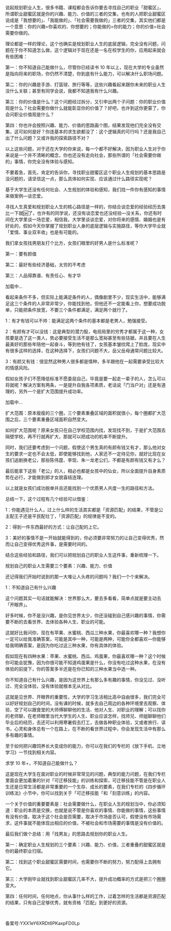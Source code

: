 说起规划职业人生，很多书籍、课程都会告诉你要去寻找自己的职业「甜蜜区」，所谓职业甜蜜区就是你的兴趣、能力、价值的三者的交集，也有的人把职业甜蜜区说成是「我想要的」、「我能做的」、「社会需要我做的」三者的交集，其实他们都是一个意思：你的兴趣=你喜欢的、你想要的；你能做的=你的能力；你的价值=社会需要你做的。

理论都是一样的理论，这个也确实是规划职业人生的底层逻辑，完全没有问题，问题在于你不知道怎么做，这个逻辑对于现在还是一名在校学生的你，应用起来就会有些困难：

第一：你不知道自己能做什么，尽管你已经读书 10 年以上，现在大学的专业虽然是指向将来的职场，你仍然不清楚，你到底有什么能力，可以解决什么职场问题。

第二：你的兴趣是手游、打篮球、旅行等等，这些兴趣看起来跟你未来的职业人生没什么关联；甚至有同学会说，我都不知道我有什么兴趣。

第三：你的价值是什么？这个问题经过拆分，又引申出两个子问题：你的职业价值观是什么？社会需要你做什么就能彰显你的价值了？好吧，也许到这你更蒙了，你会问职业价值观是什么？

第四：你也许会按照兴趣、能力、价值的思路画个图，结果发现他们完全没有交集，这可如何是好？你连基本的求生欲都没了：这个逻辑真的可行吗？还是我自己出了什么问题？又或许我的探索路径不对？

以上这些问题，对于还在大学的你来说，每一个都不好解决，因为职业人生对于你来说是一个并不清晰的概念，你也还没有走向社会，那些所谓的「社会需要你做的」事情，你完全没有体验与感知。

不要着急，首先，肯定的告诉你，寻找职业甜蜜区这个职业人生规划的基本思路是没问题的，请坚信这一点，那么具体如何实现、应该通过什么路径实现呢？

基于大学生还没有任何社会、人生规划的体验和感知，我们找一件你有感知的事情来做案例—谈恋爱。

寻找人生真爱和规划职业人生的核心路径是一样的，你结合谈恋爱的经验经历去类比一下就🆗了，也许有的同学说，还没有谈恋爱也还没经验—没关系，你还有时间在大学里谈一场恋爱，相信我，大学里谈谈恋爱，对你将来的感情、婚姻也是有好处的，假如今天你掌握了规划职业人身的底层逻辑与实施路径，等你大学毕业就「爱情、事业双丰收」也是有可能的。

我们拿女孩找男朋友打个比方，女孩们眼里的好男人是什么标准呢？

第一：要有颜值

第二：最好有些经济基础，太穷的不考虑

第三：人品得靠谱、有责任心、有才华

加载中...

看起来条件不多，但实际上能满足条件的人，偶像剧里不少，现实生活中，能够满足这三个条件的人非常非常少，你能找到他，但他还不一定能看上你，想要成功脱单，只能把条件放宽，不要三个条件都满足，满足两个就行了。

1：有才有钱可以不帅：能满足这两个条件的基本都是老男人，勉强接受。

2：有颜有才可以没钱：这是典型的潜力股，电视局里的穷秀才都属于这一种，女孩要是选了这一类人，势必要接受生活不是那么宽裕甚至有些拮据，并且要在人生最美好的那些年陪他一起奋斗，等到他有钱了，女孩基本皱纹爬上了脸庞，现实中有很多这样的选择，在这种选择下，女孩们问题不大，岳父岳母通常问题比较大。

3：有颜又有钱：很显然这种男人很多都是情种，多半跟他在一起需要承受比较大的情感风险。

假如女孩子们不愿降低标准不愿委屈自己，毕竟是要一起走一辈子的人，怎么可以将就呢？解决方案有两条，一是提升自我各项素质，老话说「门当户对」还是有道理的，另外一个是扩大范围提升成功率。

加载中...

扩大范围：原本瘦瘦的三个圈，三个要素重叠区域的面积就很小，每个圈都扩大范围之后，三个要素重叠区域面积自然变大。

如何扩大范围呢？原来女孩只在自己学校范围内找，发现找不到，于是扩大范围去隔壁学校，再不行就再扩大，那就可以把成功的机率不断提升。

同时，我们还要考虑到一个问题，假使这个男生真的有颜有钱又有才，那么他对女生的要求一定也不会太低，即使能够找到他，人家还不一定待见你，就好比现在女孩们追剧换老公，那些陈伟霆、李现、朱一龙老公们，不都是有颜有钱又有才么？

最后能拿下这些「老公」的人，相必也都是女孩中的仙女，所以全面提升自身素质势在必行，才能做到郎才女貌喜结连理。

以上就是女孩们成功脱单并且还能找到一个优质男人共度一生的路径和方法。

总结一下，这个过程有几个经验可以借鉴：

1：你能遇见什么人，过上什么样的生活其实都是「资源匹配」的结果，不管是公主配王子还是平民配壮丁，「资源匹配」的规律是不变的。

2：得到一件东西最好的方式：让自己配的上它。

3：美好的事情不是一开始就能得到的，你必须要非常努力的让自己变得优秀，然而让自己变得优秀这件事，是需要时间的。

结合这些经验和路径，我们可以把规划自己的职业人生这件事，重新梳理一下。

规划自己的职业人生需要三个要素：兴趣、能力、价值

  

还记得我们开始时说到的那一大堆让人头疼的问题吗？我们一个个来解决。

1：不知道自己有什么兴趣

这个问题其实一句话就能解决：世界那么大，要去多看看，简单点就是要主动去「开眼界」。

好多时候，你不是没兴趣，是你见世界太少，你还没碰到自己感兴趣的事情，你需要不断的去看世界、去体验各种人生、职业的可能。

这就好比我问你，现在有苹果、水蜜桃、西瓜三种水果，你最喜欢哪一种？我想你一定可以给我准确答案，可能是其中一种，可能是两种，可能你全都喜欢—你能够给我明确答案，是因为你吃过这三种水果，你有具体的体验。

假如现在有四种水果：苹果、水蜜桃、西瓜、鸡蛋果，你最喜欢哪一种？这个时候你可能会犹豫，因为你很可能不知道鸡蛋果是什么，你没有吃过这种水果，在没有体验的前提下，你的答案多半还是在你已知的三种水果当中选一种。

你不知道自己有什么兴趣，是因为这世界上有那么多有趣的事情，你没见过、没听过、完全没体验，没有体验就根本无从对比。

这就是见世界、开眼界的重要性，大学的学习生活相比高中自由很多，我们完全可以好好规划自己的时间，没有课的时候，就多去自己周边的各种环境里去观察、体验，空了可以跟食堂的大师傅聊聊他的生活、他对人生、对职业的理解；可以找你的老师聊，在老师眼里当代大学生的人生、职业应该怎样，找师兄、师姐聊聊他们毕业后的经历，去还可以利用寒暑假去打工，去做各种职业体验，又或者旅行、读书，心灵和身体总有一个在路上，在不断的看世界过程中，你会发现生活中有那么多有趣的事情。

至于如何把兴趣饲养长大变成你的能力，你可以在我们的专栏的《放下手机、立地学习》一节找到相关内容。

求学 10 年+，不知道自己能做什么？

这是现在大学生在面对职业的时候非常常见的问题，典型的能力问题，在我们专栏里面会更加着重的针对「可迁移技能」的训练和探索，可迁移技能不管是在职业人生还是日常生活都是非常重要的一个生存、成长的要素，在我们专栏的《四步循环训练法》小节中，你可以找到关于「可迁移技能「和「刻意训练」的内容。

一个关于价值的重要要素是：社会需要做什么，在职业人生的规划当中，你必须知道：职业的本质是交换，也就是说不管是你喜欢的事情、你能做的事情，这些事情有没有价值，取决于这个社会是否需要，取决于市场是否认可，假使没有市场需求，这件事就不能体现出相应的价值，不被社会和市场需要的事情是没有价值的。

最后我们做个总结：用「找男友」的思路去规划你的职业人生。

第一：确定职业人生规划的三个要素：兴趣、能力、价值，三者重叠的甜蜜区就是你的最终职业归宿。

第二：找到这个职业甜蜜区需要时间，也需要你不断的努力，努力配得上去拥有它。

第三：大学刚毕业就找到职业甜蜜区几率不大，提升成功概率的方式是把三个圈圈变大。

第四：任何时间，任何地点，你从事什么样的工作，过着怎样的生活都是资源匹配的结果，只有自己足够优秀，就有资格「匹配」到更好的资源。

 

备案号:YXX1eY6XRDt6PKaxpFD0Lp